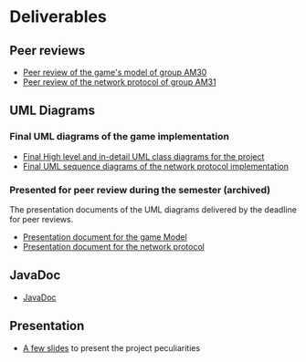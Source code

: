 # Deliverables
## Peer reviews 
- [Peer review of the game's model of group AM30](PEER_REVIEW_1_model_group_AM30.pdf)
- [Peer review of the network protocol of group AM31](PEER_REVIEW_2_network_group_AM31.pdf)

## UML Diagrams

### Final UML diagrams of the game implementation
 - [Final High level and in-detail UML class diagrams for the project](
uml_class_diagrams_final_implementation/README.md)
 - [Final UML sequence diagrams of the network protocol implementation](network_protocol.md)

### Presented for peer review during the semester (archived)
The presentation documents of the UML diagrams delivered by the deadline for peer reviews.
- [Presentation document for the game Model](archive/UML_presentation_document_AM21.pdf)
- [Presentation document for the network protocol](archive/NETWORK_presentation_document_AM21.pdf)


## JavaDoc
- [JavaDoc](https://frephs.github.io/IS24-AM21/)

## Presentation
- [A few slides](Presentation.pdf) to present the project peculiarities
